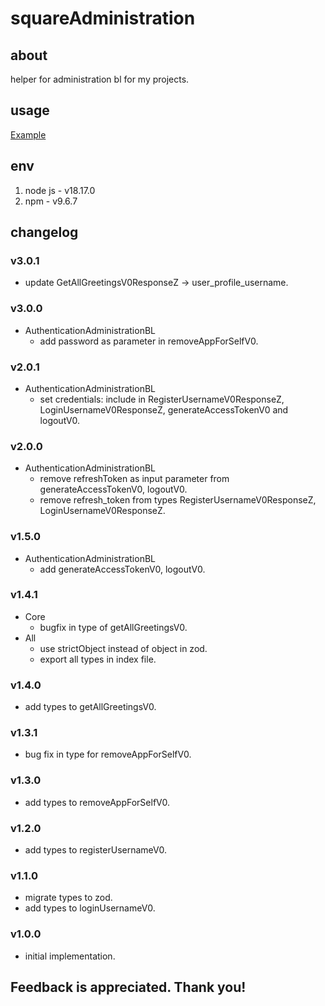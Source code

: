 # squareAdministration

## about

helper for administration bl for my projects.

## usage

[Example](./example.js)

## env

1. node js - v18.17.0
2. npm - v9.6.7

## changelog

### v3.0.1

- update GetAllGreetingsV0ResponseZ -> user_profile_username.

### v3.0.0

- AuthenticationAdministrationBL
  - add password as parameter in removeAppForSelfV0.

### v2.0.1

- AuthenticationAdministrationBL
  - set credentials: include in RegisterUsernameV0ResponseZ, LoginUsernameV0ResponseZ, generateAccessTokenV0 and logoutV0.

### v2.0.0

- AuthenticationAdministrationBL
  - remove refreshToken as input parameter from generateAccessTokenV0, logoutV0.
  - remove refresh_token from types RegisterUsernameV0ResponseZ, LoginUsernameV0ResponseZ.

### v1.5.0

- AuthenticationAdministrationBL
  - add generateAccessTokenV0, logoutV0.

### v1.4.1

- Core
  - bugfix in type of getAllGreetingsV0.
- All
  - use strictObject instead of object in zod.
  - export all types in index file.

### v1.4.0

- add types to getAllGreetingsV0.

### v1.3.1

- bug fix in type for removeAppForSelfV0.

### v1.3.0

- add types to removeAppForSelfV0.

### v1.2.0

- add types to registerUsernameV0.

### v1.1.0

- migrate types to zod.
- add types to loginUsernameV0.

### v1.0.0

- initial implementation.

## Feedback is appreciated. Thank you!
